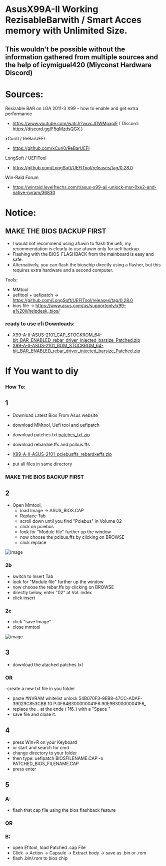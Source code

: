 # AsusX99A-II Working RezisableBarwith / Smart Acces memory with Unlimited Size.

## This wouldn't be possible without the information gathered from multiple sources and the help of icymiguel420 (Miyconst Hardware Discord)

# Sources:

Resizable BAR on LGA 2011-3 X99 – how to enable and get extra performance
- https://www.youtube.com/watch?v=vcJDWMpxpjE ( Discord: https://discord.gg/F5qMzdsQGX ) 

xCuri0 / ReBarUEFI

- https://github.com/xCuri0/ReBarUEFI

LongSoft / UEFITool
- https://github.com/LongSoft/UEFITool/releases/tag/0.28.0

Win-Raid Forum
- https://winraid.level1techs.com/t/asus-x99-aii-unlock-msr-0xe2-and-native-nvram/36830



# Notice:

## MAKE THE BIOS BACKUP FIRST

- I would not recommend using afuwin to flash the uefi, my recommendation is clearly to use afuwin only for uefi backup.
- Flashing with the BIOS-FLASHBACK from the mainboard is easy and safe.
- Alternatively, you can flash the bioschip directly using a flasher, but this requires extra hardware and a second computer.

Tools: 
- MMtool
- uefitool + uefipatch -> https://github.com/LongSoft/UEFITool/releases/tag/0.28.0
- bios file -> https://www.asus.com/us/supportonly/x99-a%20ii/helpdesk_bios/

### ready to use efi Downloads:  
- [X99-A-II-ASUS-2101_CAP_STOCKROM_64-bit_BAR_ENABLED_rebar_driver_injected_barsize_Patched.zip](https://github.com/Mak3rde/AsusX99A-II-RezisableBar/files/9990127/X99-A-II-ASUS-2101_CAP_STOCKROM_64-bit_BAR_ENABLED_rebar_driver_injected_barsize_Patched.zip)
- [X99-A-II-ASUS-2101_ROM_STOCKROM_64-bit_BAR_ENABLED_rebar_driver_injected_barsize_Patched.zip](https://github.com/Mak3rde/AsusX99A-II-RezisableBar/files/9990130/X99-A-II-ASUS-2101_ROM_STOCKROM_64-bit_BAR_ENABLED_rebar_driver_injected_barsize_Patched.zip)


# If You want to diy 

### How To:

## 1 
- Download Latest Bios From Asus website 
- download MMtool, Uefi tool and uefipatch
- download patches.txt
[patches_txt.zip](https://github.com/Mak3rde/AsusX99A-II-RezisableBar/files/9990133/patches_txt.zip)

- download rebardxe.ffs and pcibus.ffs 
- [X99-A-II-ASUS-2101_pciebusffs_rebardxeffs.zip](https://github.com/Mak3rde/AsusX99A-II-RezisableBar/files/9990135/X99-A-II-ASUS-2101_pciebusffs_rebardxeffs.zip)
- put all files in same directory 

### MAKE THE BIOS BACKUP FIRST

## 2
- Open Mmtool, 
  - load Image -> ASUS_BIOS.CAP
  -  Replace Tab 
  -  scroll down until you find "Pciebus" in Volume 02
  - click on pciebus
  -  look for "Module file" further up the window
  - now choose the pcibus.ffs by clicking on BROWSE
  -  click replace

![image](https://user-images.githubusercontent.com/16582202/201347829-756f5562-81a5-4c73-9114-1b8350e35977.png)

 ### 2b
  -  switch to Insert Tab 
  -  look for "Module file" further up the window
  - now choose the rebar.ffs by clicking on BROWSE
  - directly below, enter "02" at Vol. index
  -  click insert
 
 ### 2c
 - click "save Image"
 -  close mmtool

![image](https://user-images.githubusercontent.com/16582202/201348146-2c96e1a9-1eb8-4b4c-a09a-ebe1e9a04534.png)

 ## 3 
- download the atached patches.txt 

### OR

-create a new txt file  in you folder 
-  paste
#NVRAM whitelist unlock
54B070F3-9EB8-47CC-ADAF-39029C853CBB 10 P:0F84B300000041F6:90E9B300000041F6_
- replace the _ at the ende ( 1f6_) with a "Space "
- save file and close it.

## 4
- press Win+R on your Keyboard 
-  or start and search for cmd
- change directory to your folder  
- then type:  uefipatch BIOSFILENAME.CAP -o PATCHED_BIOS_FILENAME.CAP
- press enter

## 5
 ### A: 
- flash that cap file using the bios flashback feature 

### OR

### B: 
- open Efitool, load Patched .cap File 
- Click -> Action -> Capsule -> Extract body -> save as .bin or .rom
- flash .bin/.rom to bios chip
